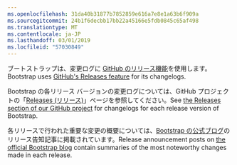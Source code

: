 ```yaml
---
ms.openlocfilehash: 31da40b31877b7852859e616a7e8e1a63b6f909a
ms.sourcegitcommit: 24b1f6decbb17bb22a45166e5fdb0845c65af498
ms.translationtype: MT
ms.contentlocale: ja-JP
ms.lasthandoff: 03/01/2019
ms.locfileid: "57030849"
---
```

<span data-ttu-id="b8f67-101">ブートストラップは、変更ログに [GitHub のリリース機能](https://github.com/blog/1547-release-your-software)を使用します。</span><span class="sxs-lookup"><span data-stu-id="b8f67-101">Bootstrap uses [GitHub's Releases feature](https://github.com/blog/1547-release-your-software) for its changelogs.</span></span>

<span data-ttu-id="b8f67-102">Bootstrap の各リリース バージョンの変更ログについては、GitHub プロジェクトの「[Releases (リリース)](https://github.com/twbs/bootstrap/releases)」ページを参照してください。</span><span class="sxs-lookup"><span data-stu-id="b8f67-102">See [the Releases section of our GitHub project](https://github.com/twbs/bootstrap/releases) for changelogs for each release version of Bootstrap.</span></span>

<span data-ttu-id="b8f67-103">各リリースで行われた重要な変更の概要については、[Bootstrap の公式ブログ](http://blog.getbootstrap.com)のリリース告知記事に掲載されています。</span><span class="sxs-lookup"><span data-stu-id="b8f67-103">Release announcement posts on [the official Bootstrap blog](http://blog.getbootstrap.com) contain summaries of the most noteworthy changes made in each release.</span></span>
